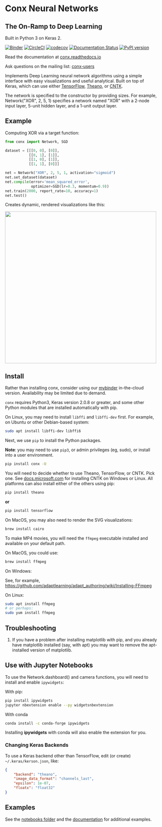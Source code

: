 # Conx Neural Networks

## The On-Ramp to Deep Learning

Built in Python 3 on Keras 2.

[![Binder](https://mybinder.org/badge.svg)](https://mybinder.org/v2/gh/Calysto/conx/master?filepath=binder%2Findex.ipynb) [![CircleCI](https://circleci.com/gh/Calysto/conx/tree/master.svg?style=svg)](https://circleci.com/gh/Calysto/conx/tree/master) [![codecov](https://codecov.io/gh/Calysto/conx/branch/master/graph/badge.svg)](https://codecov.io/gh/Calysto/conx) [![Documentation Status](https://readthedocs.org/projects/conx/badge/?version=latest)](http://conx.readthedocs.io/en/latest/?badge=latest) [![PyPI version](https://badge.fury.io/py/conx.svg)](https://badge.fury.io/py/conx)

Read the documentation at [conx.readthedocs.io](http://conx.readthedocs.io/)

Ask questions on the mailing list: [conx-users](https://groups.google.com/forum/#!forum/conx-users)

Implements Deep Learning neural network algorithms using a simple interface with easy visualizations and useful analytical. Built on top of Keras, which can use either [TensorFlow](https://www.tensorflow.org/), [Theano](http://www.deeplearning.net/software/theano/), or [CNTK](https://www.cntk.ai/pythondocs/).

The network is specified to the constructor by providing sizes. For example, Network("XOR", 2, 5, 1) specifies a network named "XOR" with a 2-node input layer, 5-unit hidden layer, and a 1-unit output layer.

## Example

Computing XOR via a target function:

```python
from conx import Network, SGD

dataset = [[[0, 0], [0]],
           [[0, 1], [1]],
           [[1, 0], [1]],
           [[1, 1], [0]]]

net = Network("XOR", 2, 5, 1, activation="sigmoid")
net.set_dataset(dataset)
net.compile(error='mean_squared_error',
            optimizer=SGD(lr=0.3, momentum=0.9))
net.train(2000, report_rate=10, accuracy=1)
net.test()
```

Creates dynamic, rendered visualizations like this:

<img src="https://raw.githubusercontent.com/Calysto/conx/master/notebooks/network.png" width="500"></img>

## Install

Rather than installing conx, consider using our [mybinder](https://mybinder.org/v2/gh/Calysto/conx/master?filepath=binder%2Findex.ipynb) in-the-cloud version. Availability may be limited due to demand.

`conx` requires Python3, Keras version 2.0.8 or greater, and some other Python modules that are installed automatically with pip.

On Linux, you may need to install `libffi` and `libffi-dev` first. For example, on Ubuntu or other Debian-based system:

```bash
sudo apt install libffi-dev libffi6
```
Next, we use `pip` to install the Python packages. 

**Note**: you may need to use `pip3`, or admin privileges (eg, sudo), or install into a user environment.

```bash
pip install conx -U
```

You will need to decide whether to use Theano, TensorFlow, or CNTK. Pick one. See [docs.microsoft.com](https://docs.microsoft.com/en-us/cognitive-toolkit/Setup-CNTK-on-your-machine) for installing CNTK on Windows or Linux. All platforms can also install either of the others using pip:

```bash
pip install theano
```

**or**

```bash
pip install tensorflow
```

On MacOS, you may also need to render the SVG visualizations:

```bash
brew install cairo
```

To make MP4 movies, you will need the `ffmpeg` executable installed and available on your default path.

On MacOS, you could use:

```bash
brew install ffmpeg
```

On Windows:

See, for example, https://github.com/adaptlearning/adapt_authoring/wiki/Installing-FFmpeg

On Linux:

```bash
sudo apt install ffmpeg
# or perhaps:
sudo yum install ffmpeg
```

## Troubleshooting

1. If you have a problem after installing matplotlib with pip, and you already have matplotlib installed (say, with apt) you may want to remove the apt-installed version of matplotlib.

## Use with Jupyter Notebooks

To use the Network.dashboard() and camera functions, you will need to install and enable `ipywidgets`:

With pip:

``` bash
pip install ipywidgets
jupyter nbextension enable --py widgetsnbextension
```

With conda

``` bash
conda install -c conda-forge ipywidgets
```

Installing **ipywidgets** with conda will also enable the extension for you.

### Changing Keras Backends

To use a Keras backend other than TensorFlow, edit (or create) `~/.keras/kerson.json`, like:

```json
{
    "backend": "theano",
    "image_data_format": "channels_last",
    "epsilon": 1e-07,
    "floatx": "float32"
}
```

## Examples

See the [notebooks folder](https://github.com/Calysto/conx/tree/master/notebooks) and the [documentation](http://conx.readthedocs.io/en/latest/) for additional examples.

